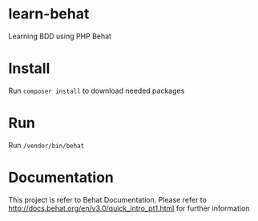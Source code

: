 # learn-behat

Learning BDD using PHP Behat

# Install

Run `composer install` to download needed packages

# Run

Run `/vendor/bin/behat`

# Documentation

This project is refer to Behat Documentation. Please refer to http://docs.behat.org/en/v3.0/quick_intro_pt1.html for further information
